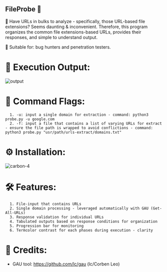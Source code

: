 ## FileProbe 📄

🎯 Have URLs in bulks to analyze - specifically, those URL-based file extensions? Seems daunting & inconvenient. Therefore, this program organizes the common file extensions-based URLs,  provides their responses, and simple to understand output. 

👀 Suitable for: bug hunters and penetration testers.

# 🚀 Execution Output:
![output](https://github.com/user-attachments/assets/4734deb1-11ca-4aef-a866-b8c5c171cbb2)
# 🏁 Command Flags:

      1. -u: input a single domain for extraction - command: python3 probe.py -u google.com
      2. -f: input a file that contains a list of varying URLs for extract - ensure the file path is wrapped to avoid conflictions - command: python3 probe.py "usr/path/urls-extract/domains.txt"

# ⚙️ Installation:

![carbon-4](https://github.com/user-attachments/assets/6136475f-209f-4007-84a8-884dd1464e7c)

# 🛠️ Features:

      1. File-input that contains URLs
      2. Single domain processing - leveraged automatically with GAU (Get-All-URLs)
      3. Response validation for individual URLs 
      4. Tabulated outputs based on response conditions for organization
      5. Progression bar for monitoring
      6. Termcolor contrast for each phases during execution - clarity

# 👥 Credits:

 - GAU tool: https://github.com/lc/gau (lc/Corben Leo)
